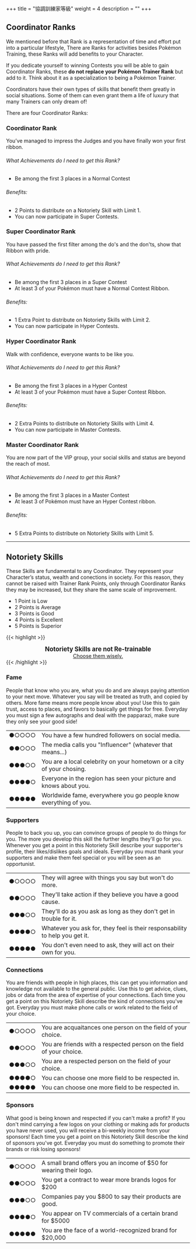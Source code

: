 +++
title = "協調訓練家等級"
weight = 4
description = ""
+++

## Coordinator Ranks
We mentioned before that Rank is a representation of time and effort put into a particular lifestyle, There are Ranks  for  activities  besides  Pokémon  Training,  these Ranks will add benefits to your Character.

If you dedicate yourself to winning Contests you will be able  to  gain  Coordinator  Ranks,  these  **do  not  replace your Pokémon Trainer Rank** but add to it.
Think  about  it  as  a  specialization  to  being  a  Pokémon Trainer. 

Coordinators have their own types of skills that benefit them greatly in social situations. Some of them can even grant them a life of luxury that many Trainers can only dream of!

There are four Coordinator Ranks:

### <div class="icon Coor">Coordinator Rank</div>
You’ve  managed  to  impress  the  Judges  and  you  have finally won your first ribbon.

###### What Achievements do I need to get this Rank?
* Be among the first 3 places in a Normal Contest

###### Benefits:     
* 2 Points to distribute on a Notoriety Skill with Limit 1.
* You can now participate in Super Contests.


### <div class="icon SuperCoor">Super Coordinator Rank</div>
You have passed the first filter among the do's and the don'ts, show that Ribbon with pride.

###### What Achievements do I need to get this Rank?
* Be among the first 3 places in a Super Contest
* At least 3 of your Pokémon must have a Normal Contest Ribbon.

###### Benefits:     
* 1 Extra Point to distribute on Notoriety Skills with Limit 2.
* You can now participate in Hyper Contests.


### <div class="icon HyperCoor">Hyper Coordinator Rank</div>
Walk with confidence, everyone wants to be like you.

###### What Achievements do I need to get this Rank?
* Be among the first 3 places in a Hyper Contest
* At least 3 of your Pokémon must have a Super Contest Ribbon.

###### Benefits:     
* 2 Extra Points to distribute on Notoriety Skills with Limit 4.
* You can now participate in  Master Contests.


### <div class="icon MasterCoor">Master Coordinator Rank</div>
You are now part of the VIP group, your social skills and status are beyond the reach of most.

###### What Achievements do I need to get this Rank?
* Be among the first 3 places in a Master Contest
* At least 3 of Pokémon must have an Hyper Contest ribbon.

###### Benefits:     
* 5 Extra Points to distribute on Notoriety Skills with Limit 5.


---
## Notoriety Skills
These Skills are fundamental to any Coordinator.
They  represent  your  Character’s  status,  wealth  and  conections in society. For this reason, they cannot be raised with Trainer Rank Points, only through Coordinator Ranks they may be increased, but they share the same scale of improvement.

* 1 Point  is Low
* 2 Points is Average
* 3 Points is Good
* 4 Points is Excellent
* 5 Points is Superior

{{< highlight >}}
<center>
<b style="font-size: 1.2em;">Notoriety Skills are not Re-trainable</b><br/>
<u>Choose them wisely.</u>
</center>
{{< /highlight >}}


### Fame
People that know who you are, what you do and are always paying attention to your next move. Whatever you say will be treated as truth, and copied by others.
More fame means more people know about you!
Use this to gain trust, access to places, and favors to basically get things for free.
Everyday you must sign a few autographs and deal with the papparazi, make sure they only see your good side!
<table>
<tr><td align="left"> ●○○○○ </td><td align="left"> You have a few hundred followers on social media. </td></tr>
<tr><td align="left"> ●●○○○ </td><td align="left"> The media calls you "Influencer" (whatever that means...) </td></tr>
<tr><td align="left"> ●●●○○ </td><td align="left"> You are a local celebrity on your hometown or a city of your chosing. </td></tr>
<tr><td align="left"> ●●●●○ </td><td align="left"> Everyone in the region has seen your picture and knows about you. </td></tr>
<tr><td align="left"> ●●●●● </td><td align="left"> Worldwide fame, everywhere you go people know everything of you. </td></tr>
</table>



### Supporters
People  to  back  you  up,  you  can  convince  groups  of people to do things for you. The more you develop this skill the further lengths they'll go for you.
Whenever  you  get  a  point  in  this  Notoriety  Skill  describe  your  supporter's  profile,  their  likes/dislikes goals and ideals.
Everyday  you  must  thank  your  supporters  and  make them feel special or you will be seen as an opportunist.  
<table>
<tr><td align="left"> ●○○○○ </td><td align="left"> They will agree with things you say but won't do more. </td></tr>
<tr><td align="left"> ●●○○○ </td><td align="left"> They'll take action if they believe you have a good cause. </td></tr>
<tr><td align="left"> ●●●○○ </td><td align="left"> They'll do as you ask as long as they don't get in trouble for it. </td></tr>
<tr><td align="left"> ●●●●○ </td><td align="left"> Whatever you ask for, they feel is their responsability to help you get it. </td></tr>
<tr><td align="left"> ●●●●● </td><td align="left"> You don't even need to ask, they will act on their own for you. </td></tr>
</table>



### Connections
You are friends with people in high places, this can get you information and knowledge not available to the general public. Use this to get advice, clues, jobs or data from the area of expertise of your connections.
Each  time  you  get  a  point  on  this  Notoriety  Skill  describe the kind of connections you've got.
Everyday you must make phone calls or work related to the field of your choice.
<table>
<tr><td align="left"> ●○○○○ </td><td align="left"> You are acquaitances one person on the field of your choice.  </td></tr>
<tr><td align="left"> ●●○○○ </td><td align="left"> You are friends with a respected person on the field of your choice. </td></tr>
<tr><td align="left"> ●●●○○ </td><td align="left"> You are a respected person on the field of your choice. </td></tr>
<tr><td align="left"> ●●●●○ </td><td align="left"> You can choose one more field to be respected in. </td></tr>
<tr><td align="left"> ●●●●● </td><td align="left"> You can choose one more field to be respected in. </td></tr>
</table>



### Sponsors
What good is being known and respected if you can't make  a  profit?    If  you  don't  mind  carrying  a  few  logos on your clothing or making ads for products you have never used, you will receive a bi-weekly income from your sponsors! Each time you get a point on this  Notoriety  Skill  describe  the  kind  of  sponsors  you've got. Everyday you must do something to promote their brands or risk losing sponsors!
<table>
<tr><td align="left"> ●○○○○ </td><td align="left"> A small brand offers you an income of $50 for wearing their logo. </td></tr>
<tr><td align="left"> ●●○○○ </td><td align="left"> You get a contract to wear more brands logos for $200 </td></tr>
<tr><td align="left"> ●●●○○ </td><td align="left"> Companies pay you $800 to say their products are good. </td></tr>
<tr><td align="left"> ●●●●○ </td><td align="left"> You appear on TV commercials of a certain brand for $5000 </td></tr>
<tr><td align="left"> ●●●●● </td><td align="left"> You are the face of a world-recognized brand for $20,000 </td></tr>
</table>
